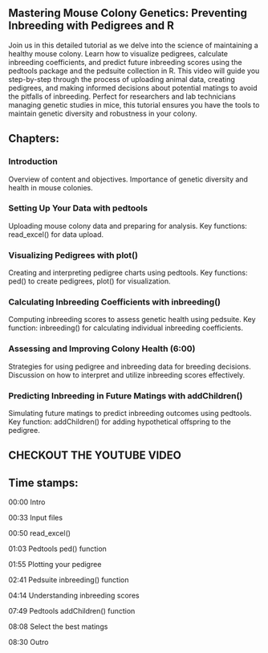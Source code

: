 ## Mastering Mouse Colony Genetics: Preventing Inbreeding with Pedigrees and R

Join us in this detailed tutorial as we delve into the science of maintaining a healthy mouse colony. Learn how to visualize pedigrees, calculate inbreeding coefficients, and predict future inbreeding scores using the pedtools package and the pedsuite collection in R. This video will guide you step-by-step through the process of uploading animal data, creating pedigrees, and making informed decisions about potential matings to avoid the pitfalls of inbreeding. Perfect for researchers and lab technicians managing genetic studies in mice, this tutorial ensures you have the tools to maintain genetic diversity and robustness in your colony.

## Chapters:
### Introduction 
  Overview of content and objectives.
  Importance of genetic diversity and health in mouse colonies.
### Setting Up Your Data with pedtools 
  Uploading mouse colony data and preparing for analysis.
  Key functions: read_excel() for data upload.
### Visualizing Pedigrees with plot() 
  Creating and interpreting pedigree charts using pedtools.
  Key functions: ped() to create pedigrees, plot() for visualization.
### Calculating Inbreeding Coefficients with inbreeding() 
  Computing inbreeding scores to assess genetic health using pedsuite.
  Key function: inbreeding() for calculating individual inbreeding coefficients.
### Assessing and Improving Colony Health (6:00)
  Strategies for using pedigree and inbreeding data for breeding decisions.
  Discussion on how to interpret and utilize inbreeding scores effectively.
### Predicting Inbreeding in Future Matings with addChildren() 
  Simulating future matings to predict inbreeding outcomes using pedtools.
  Key function: addChildren() for adding hypothetical offspring to the pedigree.


## CHECKOUT THE YOUTUBE VIDEO
## Time stamps:

00:00 Intro

00:33 Input files

00:50 read_excel()

01:03 Pedtools ped() function

01:55 Plotting your pedigree

02:41 Pedsuite inbreeding() function

04:14 Understanding inbreeding scores

07:49 Pedtools addChildren() function

08:08 Select the best matings

08:30 Outro

